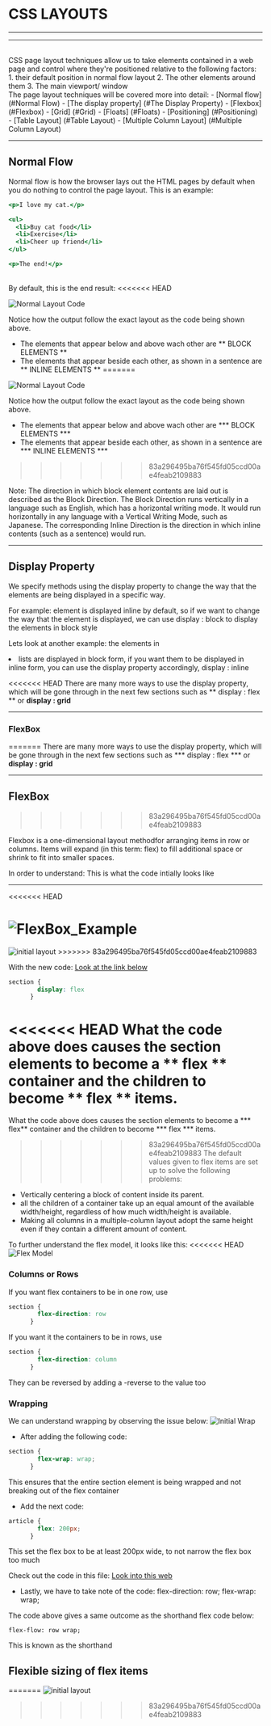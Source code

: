 # CSS LAYOUTS
<hr>
<hr>
<br>
CSS page layout techniques allow us to take elements contained in a web page and control where they're positioned relative to the following factors: 
<br>
 1. their default position in normal flow layout
 2. The other elements around them
 3. The main viewport/ window
<br>
The page layout techniques will be covered more into detail:
    - [Normal flow] (#Normal Flow)
    - [The display property] (#The Display Property)
    - [Flexbox] (#Flexbox)
    - [Grid] (#Grid)
    - [Floats] (#Floats)
    - [Positioning] (#Positioning)
    - [Table Layout] (#Table Layout)
    - [Multiple Column Layout] (#Multiple Column Layout)
<hr>

## Normal Flow

Normal flow is how the browser lays out the HTML pages by default when you do nothing to control the page layout. This is an example:
```htm
<p>I love my cat.</p>

<ul>
  <li>Buy cat food</li>
  <li>Exercise</li>
  <li>Cheer up friend</li>
</ul>

<p>The end!</p>
```
<br>
By default, this is the end result:
<<<<<<< HEAD

![Normal Layout Code](../css_layout/img/Normal_Layout.png)

Notice how the output follow the exact layout as the code being shown above.
- The elements that appear below and above wach other are ** BLOCK ELEMENTS **
- The elements that appear beside each other, as shown in a sentence are ** INLINE ELEMENTS **
=======
<img src="../img/Normal_Layout.png" alt="Normal Layout Code">

Notice how the output follow the exact layout as the code being shown above.
- The elements that appear below and above wach other are *** BLOCK ELEMENTS ***
- The elements that appear beside each other, as shown in a sentence are *** INLINE ELEMENTS ***
>>>>>>> 83a296495ba76f545fd05ccd00ae4feab2109883

Note: The direction in which block element contents are laid out is described as the Block Direction. The Block Direction runs vertically in a language such as English, which has a horizontal writing mode. It would run horizontally in any language with a Vertical Writing Mode, such as Japanese. The corresponding Inline Direction is the direction in which inline contents (such as a sentence) would run.
<hr>

## Display Property

We specify methods using the display property to change the way that the elements are being displayed in a specific way. 

For example:
    <a> element is displayed inline by default, so if we want to change the way that the <a> element is displayed, we can use display : block to display the elements in block style

Lets look at another example:
    the elements in <li> lists are displayed in block form, if you want them to be displayed in inline form, you can use the display property accordingly, display : inline

<<<<<<< HEAD
There are many more ways to use the display property, which will be gone through in the next few sections such as ** display : flex ** or **display : grid**
<hr>

### FlexBox
=======
There are many more ways to use the display property, which will be gone through in the next few sections such as *** display : flex *** or **display : grid**
<hr>

## FlexBox
>>>>>>> 83a296495ba76f545fd05ccd00ae4feab2109883

Flexbox is a one-dimensional layout methodfor arranging items in row or columns. Items will expand (in this term: flex) to fill additional space or shrink to fit into smaller spaces.

In order to understand:
This is what the code intially looks like
<hr>
<<<<<<< HEAD

![FlexBox_Example](../css_layout/img/FlexBox_Example.png)
=======
<img src="../img/FlexBox_Example" alt="initial layout">
>>>>>>> 83a296495ba76f545fd05ccd00ae4feab2109883

With the new code:
<a href="../css_layout/flexbox0.html">Look at the link below</a>

```css
section {
        display: flex
      }
```
<<<<<<< HEAD
What the code above does causes the section elements to become a ** flex ** container and the children to become ** flex ** items.
=======
What the code above does causes the section elements to become a *** flex** container and the children to become *** flex *** items.
>>>>>>> 83a296495ba76f545fd05ccd00ae4feab2109883
The default values given to flex items are set up to solve the following problems:

- Vertically centering a block of content inside its parent.
-  all the children of a container take up an equal amount of the available width/height, regardless of how much width/height is available.
- Making all columns in a multiple-column layout adopt the same height even if they contain a different amount of content.

To further understand the flex model, it looks like this:
<<<<<<< HEAD
![Flex Model](../css_layout/img/flex_model.png)

### Columns or Rows
If you want flex containers to be in one row, use
```css
section {
        flex-direction: row
      }
```
If you want it the containers to be in rows, use
```css
section {
        flex-direction: column
      }
```
They can be reversed by adding a -reverse to the value too

### Wrapping

We can understand wrapping by observing the issue below:
![Initial Wrap](../css_layout/img/flexbox_wrap.png)

- After adding the following code:
```css
section {
        flex-wrap: wrap;
      }
```
This ensures that the entire section element is being wrapped and not breaking out of the flex container

- Add the next code:
```css
article {
        flex: 200px;
      }
```
This set the flex box to be at least 200px wide, to not narrow the flex box too much

Check out the code in this file:
<a href="../css_layout/flexbox_wrap0.html">Look into this web</a>

- Lastly, we have to take note of the code:
    flex-direction: row;
    flex-wrap: wrap;

The code above gives a same outcome as the shorthand flex code below:

    flex-flow: row wrap;
This is known as the shorthand

## Flexible sizing of flex items





=======
<img src="../img/flex_model" alt="initial layout">
>>>>>>> 83a296495ba76f545fd05ccd00ae4feab2109883





